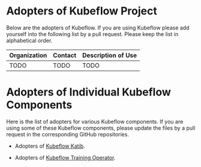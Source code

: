 # Adopters of Kubeflow Project

Below are the adopters of Kubeflow. If you are using Kubeflow please add
yourself into the following list by a pull request. Please keep the list in
alphabetical order.

| Organization | Contact | Description of Use |
| ------------ | ------- | ------------------ |
| TODO | TODO | TODO |

# Adopters of Individual Kubeflow Components

Here is the list of adopters for various Kubeflow components. If you are using
some of these Kubeflow components, please update the files by a pull request
in the corresponding GitHub repositories.

- Adopters of [Kubeflow Katib](https://github.com/kubeflow/katib/blob/master/ADOPTERS.md).

- Adopters of [Kubeflow Training Operator](https://github.com/kubeflow/training-operator/blob/master/docs/adopters.md).
